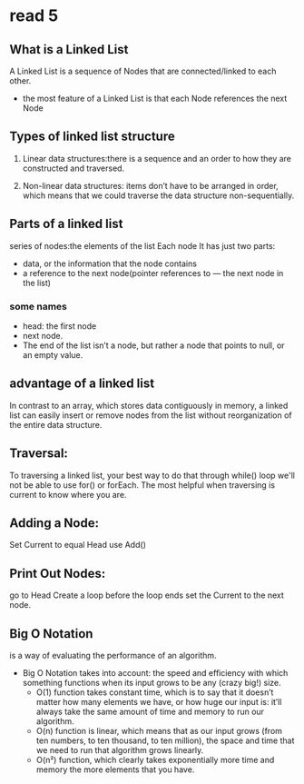 # read 5

## What is a Linked List
A Linked List is a sequence of Nodes that are connected/linked to each other. 

* the most feature of a Linked List is that each Node references the next Node

## Types of linked list structure
1. Linear data structures:there is a sequence and an order to how they are constructed and traversed.

2. Non-linear data structures: items don’t have to be arranged in order, which means that we could traverse the data structure non-sequentially.

## Parts of a linked list
series of nodes:the elements of the list Each node It has just two parts:
* data, or the information that the node contains 
* a reference to the next node(pointer references to — the next node in the list)

### some names
* head: the first node
* next node.
* The end of the list isn’t a node, but rather a node that points to null, or an empty value.


## advantage of a linked list

In contrast to an array, which stores data contiguously in memory, a linked list can easily insert or remove nodes from the list without reorganization of the entire data structure.


## Traversal:
To traversing a linked list, your best way to do that through while() loop we'll not be able to use for() or forEach. The most helpful when traversing is current to know where you are.

## Adding a Node:
Set Current to equal Head
use Add()

## Print Out Nodes:
go to Head
Create a loop
before the loop ends set the Current to the next node.

## Big O Notation
is a way of evaluating the performance of an algorithm.

* Big O Notation takes into account: the speed and efficiency with which something functions when its input grows to be any (crazy big!) size.
  * O(1) function takes constant time, which is to say that it doesn’t matter how many elements we have, or how huge our input is: it’ll always take the same amount of time and memory to run our algorithm.
  * O(n) function is linear, which means that as our input grows (from ten numbers, to ten thousand, to ten million), the space and time that we need to run that algorithm grows linearly.
  * O(n²) function, which clearly takes exponentially more time and memory the more elements that you have.
